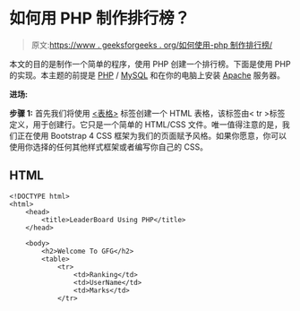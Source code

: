 # 如何用 PHP 制作排行榜？

> 原文:[https://www . geeksforgeeks . org/如何使用-php 制作排行榜/](https://www.geeksforgeeks.org/how-to-make-a-leaderboard-using-php/)

本文的目的是制作一个简单的程序，使用 PHP 创建一个排行榜。下面是使用 PHP 的实现。本主题的前提是 [PHP](https://www.geeksforgeeks.org/php/) / [MySQL](https://www.geeksforgeeks.org/mysql-database-current_user-functions/) 和在你的电脑上安装 [Apache](https://www.apachefriends.org/index.html) 服务器。

**进场:**

**步骤 1:** 首先我们将使用 [<表格>](https://www.geeksforgeeks.org/html-tables/) 标签创建一个 HTML 表格，该标签由< tr >标签定义，用于创建行。它只是一个简单的 HTML/CSS 文件。唯一值得注意的是，我们正在使用 Bootstrap 4 CSS 框架为我们的页面赋予风格。如果你愿意，你可以使用你选择的任何其他样式框架或者编写你自己的 CSS。

## HTML

```phphtml
<!DOCTYPE html>
<html>
    <head>
        <title>LeaderBoard Using PHP</title>
    </head>

    <body>
        <h2>Welcome To GFG</h2>
        <table>
            <tr>
                <td>Ranking</td>
                <td>UserName</td>
                <td>Marks</td>
            </tr>
```